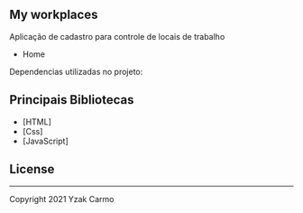 ## My workplaces

Aplicação de cadastro para controle de locais de trabalho

- Home

Dependencias utilizadas no projeto:

## Principais Bibliotecas

- [HTML]
- [Css]
- [JavaScript]

## License

---

Copyright 2021 Yzak Carmo
